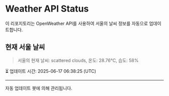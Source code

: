 
# Weather API Status

이 리포지토리는 OpenWeather API를 사용하여 서울의 날씨 정보를 자동으로 업데이트합니다.

## 현재 서울 날씨
> 서울의 현재 날씨: scattered clouds, 온도: 28.76°C, 습도: 58%

⏳ 업데이트 시간: 2025-06-17 06:38:25 (UTC)

---
자동 업데이트 봇에 의해 관리됩니다.
